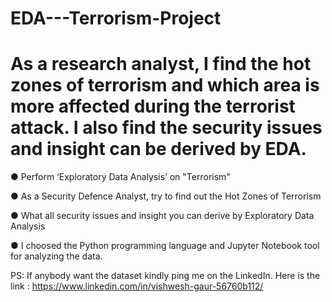 # EDA---Terrorism-Project

# As a research analyst, I find the hot zones of terrorism and which area is more affected during the terrorist attack. I also find the security issues and insight  can be derived by EDA.

● Perform ‘Exploratory Data Analysis’ on "Terrorism"

● As a Security Defence Analyst, try to find out the Hot Zones of Terrorism

● What all security issues and insight you can derive by Exploratory Data Analysis

● I choosed the Python programming language and Jupyter Notebook tool for analyzing the data.

PS: If anybody want the dataset kindly ping me on the LinkedIn. Here is the link : https://www.linkedin.com/in/vishwesh-gaur-56760b112/
